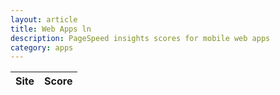 ```yaml
---
layout: article
title: Web Apps ln
description: PageSpeed insights scores for mobile web apps
category: apps
---
```

|Site|Score|
|----|-----|
